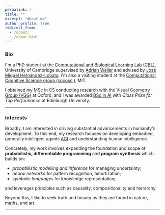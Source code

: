 ```yaml
---
permalink: /
title: ""
excerpt: "About me"
author_profile: true
redirect_from: 
  - /about/
  - /about.html
---
```

### Bio
I'm a PhD student at the [Computational and Biological Learning Lab (CBL)](https://cbl.eng.cam.ac.uk/), University of Cambridge supervised by [Adrian Weller](https://mlg.eng.cam.ac.uk/adrian/) and advised by [José Miguel Hernández-Lobato](https://jmhl.org/). I'm also a visiting student at the [Computational Cognitive Science group (cocosci)](https://cocosci.mit.edu/), MIT.

I obtained my [MSc in CS](https://www.cs.ox.ac.uk/teaching/MSCinCS/) conducting research with the [Visual Geometry Group (VGG)](https://www.robots.ox.ac.uk/~vgg/) at Oxford, and I was awarded [BSc in AI](http://www.drps.ed.ac.uk/17-18/dpt/utaintl.htm) with *Class Prize for Top Performance* at Edinburgh University.

---

### Interests
Broadly, I am interested in driving substantial advancements in humanity's development. To this end, my research focuses on developing embodied, generally intelligent agents [AGI](https://en.wikipedia.org/wiki/Artificial_general_intelligence) and understanding human intelligence.

Concretely, my work involves expanding the foundation and scope of **probabilistic, differentiable programming** and **program synthesis** which builds on:

- *probabilistic modelling and inference* for managing uncertainty;
- *neural networks* for pattern recognition, amortization;
- *symbolic languages* for knowledge representation;

and leverages principles such as causality, compositionality and hierarchy.

Beyond this, I like to seek truth and beauty as they are found in nature, maths, and art.

---
